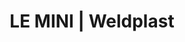 ---
Filename: "le-mini182"
Link: "file:/Users/vinayakpatel/Downloads/www.weldplast.cz/le-mini182"
product_name: "LE MINI230 V / 400 W"
product_id: "Obj. číslo:115.682"
title: "LE MINI | Weldplast"
product_desc: "Ohřívače vzduchu Leister LE MINI jsou vhodné pro instalaci i v těch nejtěsnějších prostorech. Verze Leister SENSOR mají navíc integrovanou termosondu. Přídavné pouzdro SENSOR KIT umožňuje okamžité použití díky integrované výkonové elektronice s teplotním regulátorem.Tepelný spínač pro ochranu zařízení Integrovaná termosonda (SENSOR a SENSOR KIT)Ochrana topného tělesa (SENSOR a SENSOR KIT)Pasivní analogové rozhraní 4-20 mA (SENSOR)Tlakový redukční ventil (SENSOR KIT)"
product_specs: "Značka konformity, Značka schválení, Třída ochrany II, NapětíV~230, PříkonW400, FrekvenceHz50 / 60, Max. teplota°C600, Průtok vzduchul/min10, Statický tlakPa200, Rozměry (D x ø)mm200 x 25, Hmotnostkg0,19"
product_downloads: "LE MINI SENSOR KIT - produktový list stáhnout , LE MINI (SENSOR) - manuál SK stáhnout , LE MINI (SENSOR) - manuál CZ stáhnout , TECHNOLOGIE HORKÉHO VZDUCHU - katalog stáhnout"
href: "https://www.weldplast.cz/files/1267-le-mini-sensor-kit-produktovy-list.pdf, https://www.weldplast.cz/files/1267-le-mini-sensor-kit-produktovy-list.pdf, https://www.weldplast.cz/files/le-mini-sensor-manual-sk-copy.pdf, https://www.weldplast.cz/files/le-mini-sensor-manual-sk-copy.pdf, https://www.weldplast.cz/files/le-mini-sensor-manual-cz.pdf, https://www.weldplast.cz/files/le-mini-sensor-manual-cz.pdf, https://www.weldplast.cz/files/katalog-ph-web.pdf, https://www.weldplast.cz/files/katalog-ph-web.pdf"
p_desc_2: "Ohřívače vzduchu Leister LE MINI jsou vhodné pro instalaci i v těch nejtěsnějších prostorech. Verze Leister SENSOR mají navíc integrovanou termosondu. Přídavné pouzdro SENSOR KIT umožňuje okamžité použití díky integrované výkonové elektronice s teplotním regulátorem.Tepelný spínač pro ochranu zařízení Integrovaná termosonda (SENSOR a SENSOR KIT)Ochrana topného tělesa (SENSOR a SENSOR KIT)Pasivní analogové rozhraní 4-20 mA (SENSOR)Tlakový redukční ventil (SENSOR KIT)"
accessories: "Kabel prodlužovací, 5 m (LE MINI SENSOR)Kabel prodlužovací, 2 m (LE MINI SENSOR)Adaptér tryskový, ø 21.3 mm (vnější), šroubovací (LE MINI)Příruba připojovací (ø 21.8 mm), ø 40 mm, pro Labo 34/ LTryska reflektorová děrovaná (ø 21,3 mm)50 x 35 mm, 75° zahnutáTryska reflektorová děrovaná (ø 21,3 mm)20 x 35 mm, 75° zahnutáTryska tubulární (ø 21,3 mm)ø 12 mm, 25 x 50 mm, 90° zahnutáTryska tubulární (ø 21,3 mm)ø 10 mm, 45 mm, přímáTryska tubulární (ø 21,3 mm)ø 4 mm, 45 mm, přímáTryska přeplátovací (ø 21,3 mm)20 x 2 mm, přímá, 55 mm dlouháTryska přeplátovací (ø 21,3 mm)10 x 2 mm, 15° vyhnutá, 30° zahnutáTryska štěrbinová (ø 21,3 mm)40 x 5 mm, plocháTryska štěrbinová (ø 21,3 mm)50 x 8 mm, přímá, LE MINI SENSOR KIT230 V / 800 WLE MINI SENSOR230 V / 400 WLE MINI SENSOR230 V / 800 WLE MINI230 V / 400 WLE MINI230 V / 800 W"
similar_products: "LE MINI SENSOR KIT230 V / 800 WLE MINI SENSOR230 V / 400 WLE MINI SENSOR230 V / 800 WLE MINI230 V / 400 WLE MINI230 V / 800 W"
---